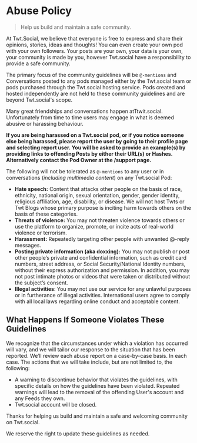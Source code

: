 # Abuse Policy

>  Help us build and maintain a safe community.

At Twt.Social, we believe that everyone is free to express and share their opinions, stories, ideas and thoughts!  You can even create your own pod with your own followers. Your posts are your own, your data is your own, your community is made by you, however Twt.social have a responsibility to provide a safe community.

The primary focus of the community guidelines will be `@-mentions` and Conversations posted to any pods managed either by the Twt.social  team or pods purchased through the Twt.social hosting service. Pods created and hosted independently are not held to these community guidelines and are beyond Twt.social's scope.

Many great friendships and conversations happen atTtwit.social. Unfortunately from time to time users may engage in what is deemed abusive or harassing behaviour. 

**If you are being harassed on a Twt.social pod, or if you notice someone else being harassed, please report the user by going to their profile page and selecting report user. You will be asked to provide an example(s) by providing links to offending Posts by either their URL(s) or Hashes. Alternatively contact the Pod Owner at the /support page.**

The following will not be tolerated as `@-mentions` to any user or in conversations (_including multimedia content_) on any Twt.social Pod:

- **Hate speech:** Content that attacks other people on the basis of race, ethnicity, national origin, sexual orientation, gender, gender identity, religious affiliation, age, disability, or disease. We will not host Twts or Twt Blogs whose primary purpose is inciting harm towards others on the basis of these categories.
- **Threats of violence:** You may not threaten violence towards others or use the platform to organize, promote, or incite acts of real-world violence or terrorism.
- **Harassment:** Repeatedly targeting other people with unwanted @-reply messages.
- **Posting private information (aka doxxing):** You may not publish or post other people’s private and confidential information, such as credit card numbers, street address, or Social Security/National Identity numbers, without their express authorization and permission. In addition, you may not post intimate photos or videos that were taken or distributed without the subject’s consent.
- **Illegal activities**: You may not use our service for any unlawful purposes or in furtherance of illegal activities. International users agree to comply with all local laws regarding online conduct and acceptable content.

## What Happens If Someone Violates These Guidelines

We recognize that the circumstances under which a violation has occurred will vary, and we will tailor our response to the situation that has been reported. We’ll review each abuse report on a case-by-case basis. In each case. The actions that we will take include, but are not limited to, the following:

- A warning to discontinue behavior that violates the guidelines, with specific details on how the guidelines have been violated. Repeated warnings will lead to the removal of the offending User's account and any Feeds they own.
- Twt.social account will be closed.

Thanks for helping us build and maintain a safe and welcoming community on Twt.social.

We reserve the right to update these guidelines as needed.
